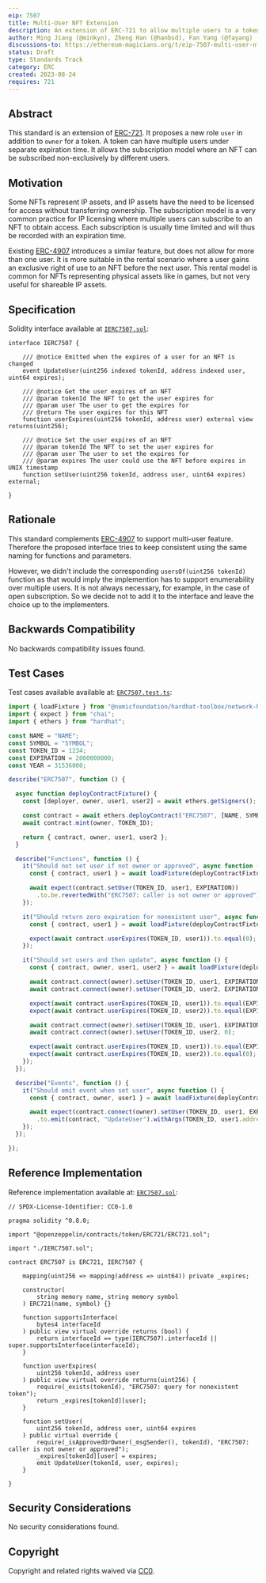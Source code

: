 ```yaml
---
eip: 7507
title: Multi-User NFT Extension
description: An extension of ERC-721 to allow multiple users to a token with restricted permissions.
author: Ming Jiang (@minkyn), Zheng Han (@hanbsd), Fan Yang (@fayang)
discussions-to: https://ethereum-magicians.org/t/eip-7507-multi-user-nft-extension/15660
status: Draft
type: Standards Track
category: ERC
created: 2023-08-24
requires: 721
---
```


## Abstract

This standard is an extension of [ERC-721](./erc-721.md). It proposes a new role `user` in addition to `owner` for a token. A token can have multiple users under separate expiration time. It allows the subscription model where an NFT can be subscribed non-exclusively by different users.

## Motivation

Some NFTs represent IP assets, and IP assets have the need to be licensed for access without transferring ownership. The subscription model is a very common practice for IP licensing where multiple users can subscribe to an NFT to obtain access. Each subscription is usually time limited and will thus be recorded with an expiration time.

Existing [ERC-4907](./erc-4907.md) introduces a similar feature, but does not allow for more than one user. It is more suitable in the rental scenario where a user gains an exclusive right of use to an NFT before the next user. This rental model is common for NFTs representing physical assets like in games, but not very useful for shareable IP assets.

## Specification

Solidity interface available at [`IERC7507.sol`](../assets/eip-7507/contracts/IERC7507.sol):

```solidity
interface IERC7507 {

    /// @notice Emitted when the expires of a user for an NFT is changed
    event UpdateUser(uint256 indexed tokenId, address indexed user, uint64 expires);

    /// @notice Get the user expires of an NFT
    /// @param tokenId The NFT to get the user expires for
    /// @param user The user to get the expires for
    /// @return The user expires for this NFT
    function userExpires(uint256 tokenId, address user) external view returns(uint256);

    /// @notice Set the user expires of an NFT
    /// @param tokenId The NFT to set the user expires for
    /// @param user The user to set the expires for
    /// @param expires The user could use the NFT before expires in UNIX timestamp
    function setUser(uint256 tokenId, address user, uint64 expires) external;

}
```

## Rationale

This standard complements [ERC-4907](./erc-4907.md) to support multi-user feature. Therefore the proposed interface tries to keep consistent using the same naming for functions and parameters.

However, we didn't include the corresponding `usersOf(uint256 tokenId)` function as that would imply the implemention has to support enumerability over multiple users. It is not always necessary, for example, in the case of open subscription. So we decide not to add it to the interface and leave the choice up to the implementers.

## Backwards Compatibility

No backwards compatibility issues found.

## Test Cases

Test cases available available at: [`ERC7507.test.ts`](../assets/eip-7507/test/ERC7507.test.ts):

```typescript
import { loadFixture } from "@nomicfoundation/hardhat-toolbox/network-helpers";
import { expect } from "chai";
import { ethers } from "hardhat";

const NAME = "NAME";
const SYMBOL = "SYMBOL";
const TOKEN_ID = 1234;
const EXPIRATION = 2000000000;
const YEAR = 31536000;

describe("ERC7507", function () {

  async function deployContractFixture() {
    const [deployer, owner, user1, user2] = await ethers.getSigners();

    const contract = await ethers.deployContract("ERC7507", [NAME, SYMBOL], deployer);
    await contract.mint(owner, TOKEN_ID);

    return { contract, owner, user1, user2 };
  }

  describe("Functions", function () {
    it("Should not set user if not owner or approved", async function () {
      const { contract, user1 } = await loadFixture(deployContractFixture);

      await expect(contract.setUser(TOKEN_ID, user1, EXPIRATION))
        .to.be.revertedWith("ERC7507: caller is not owner or approved");
    });

    it("Should return zero expiration for nonexistent user", async function () {
      const { contract, user1 } = await loadFixture(deployContractFixture);

      expect(await contract.userExpires(TOKEN_ID, user1)).to.equal(0);
    });

    it("Should set users and then update", async function () {
      const { contract, owner, user1, user2 } = await loadFixture(deployContractFixture);

      await contract.connect(owner).setUser(TOKEN_ID, user1, EXPIRATION);
      await contract.connect(owner).setUser(TOKEN_ID, user2, EXPIRATION);

      expect(await contract.userExpires(TOKEN_ID, user1)).to.equal(EXPIRATION);
      expect(await contract.userExpires(TOKEN_ID, user2)).to.equal(EXPIRATION);

      await contract.connect(owner).setUser(TOKEN_ID, user1, EXPIRATION + YEAR);
      await contract.connect(owner).setUser(TOKEN_ID, user2, 0);

      expect(await contract.userExpires(TOKEN_ID, user1)).to.equal(EXPIRATION + YEAR);
      expect(await contract.userExpires(TOKEN_ID, user2)).to.equal(0);
    });
  });

  describe("Events", function () {
    it("Should emit event when set user", async function () {
      const { contract, owner, user1 } = await loadFixture(deployContractFixture);

      await expect(contract.connect(owner).setUser(TOKEN_ID, user1, EXPIRATION))
        .to.emit(contract, "UpdateUser").withArgs(TOKEN_ID, user1.address, EXPIRATION);
    });
  });

});
```

## Reference Implementation

Reference implementation available at: [`ERC7507.sol`](../assets/eip-7507/contracts/ERC7507.sol):

```solidity
// SPDX-License-Identifier: CC0-1.0

pragma solidity ^0.8.0;

import "@openzeppelin/contracts/token/ERC721/ERC721.sol";

import "./IERC7507.sol";

contract ERC7507 is ERC721, IERC7507 {

    mapping(uint256 => mapping(address => uint64)) private _expires;

    constructor(
        string memory name, string memory symbol
    ) ERC721(name, symbol) {}

    function supportsInterface(
        bytes4 interfaceId
    ) public view virtual override returns (bool) {
        return interfaceId == type(IERC7507).interfaceId || super.supportsInterface(interfaceId);
    }

    function userExpires(
        uint256 tokenId, address user
    ) public view virtual override returns(uint256) {
        require(_exists(tokenId), "ERC7507: query for nonexistent token");
        return _expires[tokenId][user];
    }

    function setUser(
        uint256 tokenId, address user, uint64 expires
    ) public virtual override {
        require(_isApprovedOrOwner(_msgSender(), tokenId), "ERC7507: caller is not owner or approved");
        _expires[tokenId][user] = expires;
        emit UpdateUser(tokenId, user, expires);
    }

}
```

## Security Considerations

No security considerations found.

## Copyright

Copyright and related rights waived via [CC0](../LICENSE.md).
